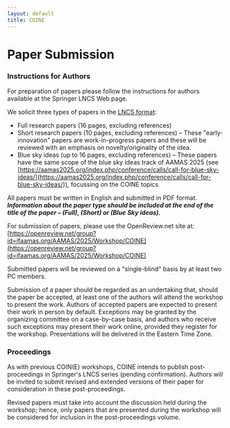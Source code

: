 ```yaml
---
layout: default
title: COINE
---
```


# Paper Submission

### Instructions for Authors

For preparation of papers please follow the instructions for authors available at the Springer LNCS Web page.

We solicit three types of papers in the [LNCS format](https://www.springer.com/gp/computer-science/lncs/conference-proceedings-guidelines):
- Full research papers (16 pages, excluding references)
- Short research papers (10 pages, excluding references) – These "early-innovation" papers are work-in-progress papers and these will be reviewed with an emphasis on novelty/originality of the idea.
- Blue sky ideas (up to 16 pages, excluding references) – These papers have the same scope of the blue sky ideas track of AAMAS 2025 (see [https://aamas2025.org/index.php/conference/calls/call-for-blue-sky-ideas/](https://aamas2025.org/index.php/conference/calls/call-for-blue-sky-ideas/)), focussing on the COINE topics


All papers must be written in English and submitted in PDF format. __*Information about the paper type should be included at the end of the title of the paper – (Full), (Short) or (Blue Sky ideas).*__

For submission of papers, please use the OpenReview.net site at: [https://openreview.net/group?id=ifaamas.org/AAMAS/2025/Workshop/COINE](https://openreview.net/group?id=ifaamas.org/AAMAS/2025/Workshop/COINE)

Submitted papers will be reviewed on a "single-blind" basis by at least two PC members.

Submission of a paper should be regarded as an undertaking that, should the paper be accepted, at least one of the authors will attend the workshop to present the work. Authors of accepted papers are expected to present their work in person by default. Exceptions may be granted by the organizing committee on a case-by-case basis, and authors who receive such exceptions may present their work online, provided they register for the workshop. Presentations will be delivered in the Eastern Time Zone.

### Proceedings

As with previous COIN(E) workshops, COINE intends to publish post-proceedings in Springer's LNCS series (pending confirmation). Authors will be invited to submit revised and extended versions of their paper for consideration in these post-proceedings.

Revised papers must take into account the discussion held during the workshop; hence, only papers that are presented during the workshop will be considered for inclusion in the post-proceedings volume.
